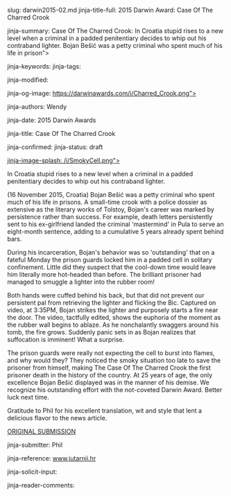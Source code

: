 slug: darwin2015-02.md
jinja-title-full: 2015 Darwin Award: Case Of The Charred Crook

jinja-summary: Case Of The Charred Crook: In Croatia stupid rises to a new level when a criminal in a padded penitentiary decides to whip out his contraband lighter. Bojan Bešić was a petty criminal who spent much of his life in prison">

jinja-keywords:
jinja-tags:

jinja-modified:

jinja-og-image: https://darwinawards.com/i/Charred_Crook.png">

jinja-authors: Wendy

jinja-date: 2015 Darwin Awards


jinja-title: Case Of The Charred Crook


jinja-confirmed:
jinja-status: draft

<A href=https://video.dnevnik.hr/2016/05/12/2669f2df7a_61228133-2.mp4>jinja-image-splash: /i/SmokyCell.png"></A>

In Croatia stupid rises to a new level when a criminal in a padded penitentiary decides to whip out his contraband lighter. <P>
(16 November 2015, Croatia) Bojan Bešić was a petty criminal who spent much of his life in prisons. A small-time crook with a police dossier as extensive as the literary works of Tolstoy, Bojan's career was marked by persistence rather than success. For example, death letters persistently sent to his ex-girlfriend landed the criminal 'mastermind' in Pula to serve an eight-month sentence, adding to a cumulative 5 years already spent behind bars.

During his incarceration, Bojan's behavior was so 'outstanding' that on a fateful Monday the prison guards locked him in a padded cell in solitary confinement. Little did they suspect that the cool-down time would leave him literally more hot-headed than before. The brilliant prisoner had managed to smuggle a lighter into the rubber room!

Both hands were cuffed behind his back, but that did not prevent our persistent pal from retrieving the lighter and flicking the Bic. Captured on video, at 3:35PM, Bojan strikes the lighter and purposely starts a fire near the door. The video, tactfully edited, shows the euphoria of the moment as the rubber wall begins to ablaze. As he nonchalantly swaggers around his tomb, the fire grows. Suddenly panic sets in as Bojan realizes that suffocation is imminent! What a surprise.

The prison guards were really not expecting the cell to burst into flames, and why would they? They noticed the smoky situation too late to save the prisoner from himself, making The Case Of The Charred Crook the first prisoner death in the history of the country. At 25 years of age, the only excellence Bojan Bešić displayed was in the manner of his demise. We recognize his outstanding effort with the not-coveted Darwin Award. Better luck next time.

Gratitude to Phil for his excellent translation, wit and style that lent a delicious flavor to the news article.

<A href="http://darwinawards.com/slush/201605/pending20160512-115530.html">ORIGINAL SUBMISSION</A>

jinja-submitter: Phil

jinja-reference: <A href="http://www.jutarnji.hr/vijesti/crna-kronika/slucaj-kakav-dosad-nije-videnu-rh-nevjerojatna-prica-o-zivotnojtragediji-mladog-kriminalca-okojemu-je-snimljen-i-dokumentarac/187885/">www.jutarnji.hr</A>

jinja-solicit-input:

jinja-reader-comments:



<!--#include file=nav_2015.html -->


